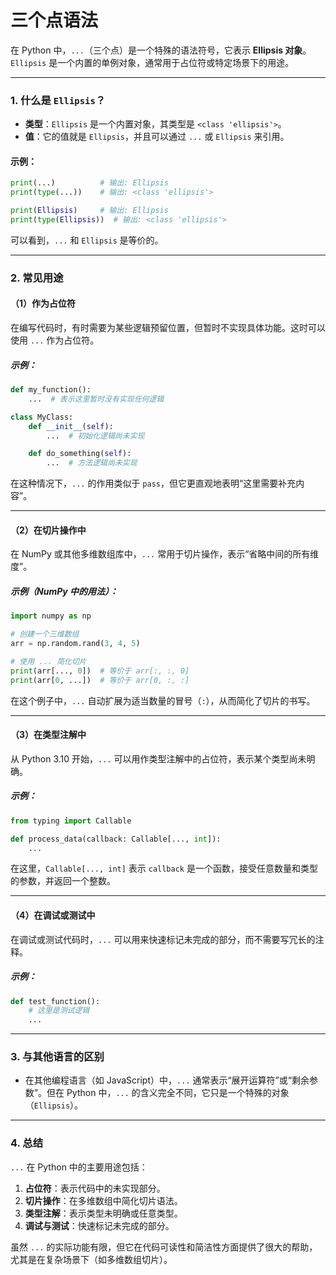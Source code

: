 # 三个点语法

在 Python 中，`...`（三个点）是一个特殊的语法符号，它表示 **Ellipsis 对象**。`Ellipsis` 是一个内置的单例对象，通常用于占位符或特定场景下的用途。

---

### 1. **什么是 `Ellipsis`？**
- **类型**：`Ellipsis` 是一个内置对象，其类型是 `<class 'ellipsis'>`。
- **值**：它的值就是 `Ellipsis`，并且可以通过 `...` 或 `Ellipsis` 来引用。

#### 示例：
```python
print(...)          # 输出: Ellipsis
print(type(...))    # 输出: <class 'ellipsis'>

print(Ellipsis)     # 输出: Ellipsis
print(type(Ellipsis))  # 输出: <class 'ellipsis'>
```

可以看到，`...` 和 `Ellipsis` 是等价的。

---

### 2. **常见用途**

#### （1）**作为占位符**
在编写代码时，有时需要为某些逻辑预留位置，但暂时不实现具体功能。这时可以使用 `...` 作为占位符。

##### 示例：
```python
def my_function():
    ...  # 表示这里暂时没有实现任何逻辑

class MyClass:
    def __init__(self):
        ...  # 初始化逻辑尚未实现

    def do_something(self):
        ...  # 方法逻辑尚未实现
```

在这种情况下，`...` 的作用类似于 `pass`，但它更直观地表明“这里需要补充内容”。

---

#### （2）**在切片操作中**
在 NumPy 或其他多维数组库中，`...` 常用于切片操作，表示“省略中间的所有维度”。

##### 示例（NumPy 中的用法）：
```python
import numpy as np

# 创建一个三维数组
arr = np.random.rand(3, 4, 5)

# 使用 ... 简化切片
print(arr[..., 0])  # 等价于 arr[:, :, 0]
print(arr[0, ...])  # 等价于 arr[0, :, :]
```

在这个例子中，`...` 自动扩展为适当数量的冒号（`:`），从而简化了切片的书写。

---

#### （3）**在类型注解中**
从 Python 3.10 开始，`...` 可以用作类型注解中的占位符，表示某个类型尚未明确。

##### 示例：
```python
from typing import Callable

def process_data(callback: Callable[..., int]):
    ...
```

在这里，`Callable[..., int]` 表示 `callback` 是一个函数，接受任意数量和类型的参数，并返回一个整数。

---

#### （4）**在调试或测试中**
在调试或测试代码时，`...` 可以用来快速标记未完成的部分，而不需要写冗长的注释。

##### 示例：
```python
def test_function():
    # 这里是测试逻辑
    ...
```

---

### 3. **与其他语言的区别**
- 在其他编程语言（如 JavaScript）中，`...` 通常表示“展开运算符”或“剩余参数”。但在 Python 中，`...` 的含义完全不同，它只是一个特殊的对象（`Ellipsis`）。

---

### 4. **总结**
`...` 在 Python 中的主要用途包括：
1. **占位符**：表示代码中的未实现部分。
2. **切片操作**：在多维数组中简化切片语法。
3. **类型注解**：表示类型未明确或任意类型。
4. **调试与测试**：快速标记未完成的部分。

虽然 `...` 的实际功能有限，但它在代码可读性和简洁性方面提供了很大的帮助，尤其是在复杂场景下（如多维数组切片）。
